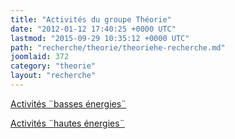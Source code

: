 ```yaml
---
title: "Activités du groupe Théorie"
date: "2012-01-12 17:40:25 +0000 UTC"
lastmod: "2015-09-29 10:35:12 +0000 UTC"
path: "recherche/theorie/theoriehe-recherche.md"
joomlaid: 372
category: "theorie"
layout: "recherche"
---
```

[Activités ¨basses énergies¨](/recherche/theorie/theoriebe-presentation)  

[Activités ¨hautes énergies¨](/recherche/theorie/sous-groupe-hautes-energies)
